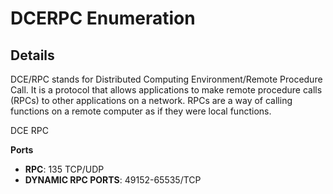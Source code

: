 # DCERPC Enumeration

## Details

DCE/RPC stands for Distributed Computing Environment/Remote Procedure Call. It is a protocol that allows applications to make remote procedure calls (RPCs) to other applications on a network. RPCs are a way of calling functions on a remote computer as if they were local functions.

DCE RPC

**Ports**

* **RPC**: 135 TCP/UDP
* **DYNAMIC RPC PORTS**: 49152-65535/TCP


